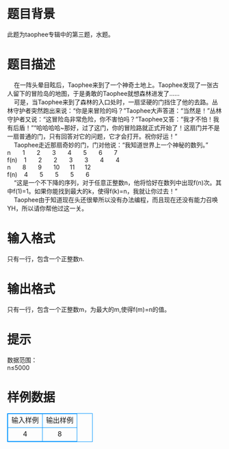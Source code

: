 # 

 
 # 题目背景 
此题为taophee专辑中的第三题，水题。 

 
 # 题目描述 
&nbsp;&nbsp;&nbsp;&nbsp;在一阵头晕目眩后，Taophee来到了一个神奇土地上。Taophee发现了一张古人留下的冒险岛的地图，于是勇敢的Taophee就想森林进发了......<BR>&nbsp;&nbsp;&nbsp;&nbsp;可是，当Taophee来到了森林的入口处时，一扇坚硬的门挡住了他的去路。丛林守护者突然跑出来说：“你是来冒险的吗？”Taophee大声答道：“当然是！”丛林守护者又说：“这冒险岛非常危险，你不害怕吗？”Taophee又答：“我才不怕！我有后盾！”“哈哈哈哈~那好，过了这门，你的冒险路就正式开始了！这扇门并不是一扇普通的门，只有回答对它的问题，它才会打开。祝你好运！”<BR>&nbsp;&nbsp;&nbsp;&nbsp;Taophee走近那扇奇妙的门，门对他说：“我知道世界上一个神秘的数列。”<BR>n&nbsp;&nbsp;&nbsp;&nbsp;&nbsp;&nbsp;&nbsp;1&nbsp;&nbsp;&nbsp;&nbsp;&nbsp;&nbsp;&nbsp;2&nbsp;&nbsp;&nbsp;&nbsp;&nbsp;&nbsp;&nbsp;3&nbsp;&nbsp;&nbsp;&nbsp;&nbsp;&nbsp;&nbsp;4&nbsp;&nbsp;&nbsp;&nbsp;&nbsp;&nbsp;&nbsp;5&nbsp;&nbsp;&nbsp;&nbsp;&nbsp;&nbsp;&nbsp;6&nbsp;&nbsp;&nbsp;&nbsp;&nbsp;&nbsp;&nbsp;7<BR>f(n)&nbsp;&nbsp;&nbsp;&nbsp;1&nbsp;&nbsp;&nbsp;&nbsp;&nbsp;&nbsp;&nbsp;2&nbsp;&nbsp;&nbsp;&nbsp;&nbsp;&nbsp;&nbsp;2&nbsp;&nbsp;&nbsp;&nbsp;&nbsp;&nbsp;&nbsp;3&nbsp;&nbsp;&nbsp;&nbsp;&nbsp;&nbsp;&nbsp;3&nbsp;&nbsp;&nbsp;&nbsp;&nbsp;&nbsp;&nbsp;4&nbsp;&nbsp;&nbsp;&nbsp;&nbsp;&nbsp;&nbsp;4	<BR>n&nbsp;&nbsp;&nbsp;&nbsp;&nbsp;&nbsp;&nbsp;8&nbsp;&nbsp;&nbsp;&nbsp;&nbsp;&nbsp;&nbsp;9&nbsp;&nbsp;&nbsp;&nbsp;&nbsp;&nbsp;&nbsp;10&nbsp;&nbsp;&nbsp;&nbsp;&nbsp;&nbsp;11&nbsp;&nbsp;&nbsp;&nbsp;&nbsp;&nbsp;12<BR>f(n)&nbsp;&nbsp;&nbsp;&nbsp;4&nbsp;&nbsp;&nbsp;&nbsp;&nbsp;&nbsp;&nbsp;5&nbsp;&nbsp;&nbsp;&nbsp;&nbsp;&nbsp;&nbsp;5&nbsp;&nbsp;&nbsp;&nbsp;&nbsp;&nbsp;&nbsp;5&nbsp;&nbsp;&nbsp;&nbsp;&nbsp;&nbsp;&nbsp;6<BR>&nbsp;&nbsp;&nbsp;&nbsp;“这是一个不下降的序列，对于任意正整数n，他将恰好在数列中出现f(n)次。其中f(1)=1。如果你能找到最大的k，使得f(k)=n，我就让你过去！”<BR>&nbsp;&nbsp;&nbsp;&nbsp;Taophee由于知道现在头还很晕所以没有办法编程，而且现在还没有能力召唤YH，所以请你帮他过这一关。 

 
 # 输入格式 
只有一行，包含一个正整数n. 

 
 # 输出格式 
只有一行，包含一个正整数m，为最大的m,使得f(m)=n的值。 

 
 # 提示 
数据范围：<BR>n≤5000 
# 样例数据
<style>
        table,table tr th, table tr td { border:1px solid #0094ff; }
        table { width: 200px; min-height: 25px; line-height: 25px; text-align: center; border-collapse: collapse;}   
    </style>
<table>
	<tr>
		<td>输入样例</td>
		<td>输出样例</td>
	</tr>
<tr><td>4
</td><td>8
</td></tr></table>
